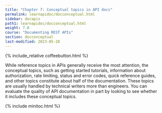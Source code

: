 ```yaml
---
title: "Chapter 7: Conceptual topics in API docs"
permalink: learnapidoc/docconceptual.html
sidebar: docapis
path1: learnapidoc/docconceptual.html
weight: 7.0
course: "Documenting REST APIs"
section: docconceptual
last-modified: 2023-05-28
---
```


{% include_relative coffeebutton.html %}

While reference topics in APIs generally receive the most attention, the conceptual topics, such as getting started tutorials, information about authorization, rate limiting, status and error codes, quick reference guides, and other topics constitute about half of the documentation. These topics are usually handled by technical writers more than engineers. You can evaluate the quality of API documentation in part by looking to see whether it includes these conceptual topics.

{% include minitoc.html %}

